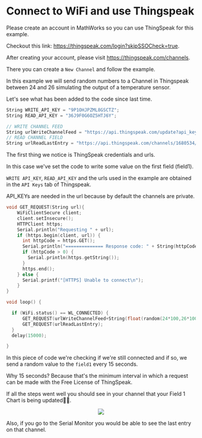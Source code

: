 # Connect to WiFi and use Thingspeak

Please create an account in MathWorks so you can use ThingSpeak for this example.

Checkout this link: https://thingspeak.com/login?skipSSOCheck=true.

After creating your account, please visit https://thingspeak.com/channels.

There you can create a `New Channel` and follow the example.

In this example we will send random numbers to a Channel in Thingspeak between 24 and 26 simulating the output of a temperature sensor.

Let's see what has been added to the code since last time.

```c
String WRITE_API_KEY = "9P1OHJPZML8GSCTZ";
String READ_API_KEY = "36J9F0G6OZ5HTJ6Y";

// WRITE CHANNEL FEED
String urlWriteChannelFeed = "https://api.thingspeak.com/update?api_key=9P1OHJPZML8GSCTZ&field1=";
// READ CHANNEL FIELD
String urlReadLastEntry = "https://api.thingspeak.com/channels/1680534/fields/1/last.json?api_key=36J9F0G6OZ5HTJ6Y";
```

The first thing we notice is ThingSpeak credentials and urls.

In this case we've set the code to write some value on the first field (field1).

`WRITE API_KEY`, `READ_API_KEY` and the urls used in the example are obtained in the `API Keys` tab of Thingspeak.

API_KEYs are needed in the url because by default the channels are private.

```c
void GET_REQUEST(String url){
    WiFiClientSecure client;
    client.setInsecure();
    HTTPClient https;
    Serial.println("Requesting " + url);
    if (https.begin(client, url)) {
      int httpCode = https.GET();
      Serial.println("============== Response code: " + String(httpCode));
      if (httpCode > 0) {
        Serial.println(https.getString());
      }
      https.end();
    } else {
      Serial.printf("[HTTPS] Unable to connect\n");
    }
}

void loop() {

  if (WiFi.status() == WL_CONNECTED) {
      GET_REQUEST(urlWriteChannelFeed+String(float(random(24*100,26*100))/100.0));
      GET_REQUEST(urlReadLastEntry);
  }
  delay(15000);

}
```

In this piece of code we're checking if we're still connected and if so, we send a random value to the `field1` every 15 seconds.

Why 15 seconds? Because that's the minimum interval in which a request can be made with the Free License of ThingSpeak.

If all the steps went well you should see in your channel that your Field 1 Chart is being updated🥳🎉.

<p align="center">
  <img src="https://puu.sh/IWDE0/4d84d59997.png" />
</p>

Also, if you go to the Serial Monitor you would be able to see the last entry on that channel.
